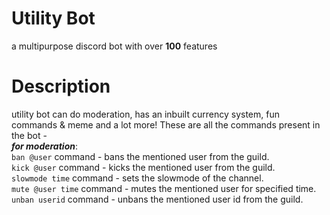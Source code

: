 # Utility Bot  
a multipurpose discord bot with over **100** features  
# Description  
utility bot can do moderation, has an inbuilt currency system, fun commands & meme and a lot more! These are all the commands present in the bot -  
***for moderation***:  
  ```ban @user``` command - bans the mentioned user from the guild.  
  ```kick @user``` command - kicks the mentioned user from the guild.  
  ```slowmode time``` command - sets the slowmode of the channel.  
  ```mute @user time``` command - mutes the mentioned user for specified time.  
  ```unban userid``` command - unbans the mentioned user id from the guild.   
